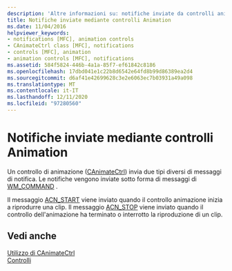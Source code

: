 ```yaml
---
description: 'Altre informazioni su: notifiche inviate da controlli animazione'
title: Notifiche inviate mediante controlli Animation
ms.date: 11/04/2016
helpviewer_keywords:
- notifications [MFC], animation controls
- CAnimateCtrl class [MFC], notifications
- controls [MFC], animation
- animation controls [MFC], notifications
ms.assetid: 584f5824-446b-4a1a-85f7-ef61842c8186
ms.openlocfilehash: 17dbd041e1c22b8d6542e64fd8b99d86389ea2d4
ms.sourcegitcommit: d6af41e42699628c3e2e6063ec7b03931a49a098
ms.translationtype: MT
ms.contentlocale: it-IT
ms.lasthandoff: 12/11/2020
ms.locfileid: "97280560"
---
```

# <a name="notifications-sent-by-animation-controls"></a>Notifiche inviate mediante controlli Animation

Un controllo di animazione ([CAnimateCtrl](reference/canimatectrl-class.md)) invia due tipi diversi di messaggi di notifica. Le notifiche vengono inviate sotto forma di messaggi di [WM_COMMAND](/windows/win32/menurc/wm-command) .

Il messaggio [ACN_START](/windows/win32/Controls/acn-start) viene inviato quando il controllo animazione inizia a riprodurre una clip. Il messaggio [ACN_STOP](/windows/win32/Controls/acn-stop) viene inviato quando il controllo dell'animazione ha terminato o interrotto la riproduzione di un clip.

## <a name="see-also"></a>Vedi anche

[Utilizzo di CAnimateCtrl](using-canimatectrl.md)<br/>
[Controlli](controls-mfc.md)
